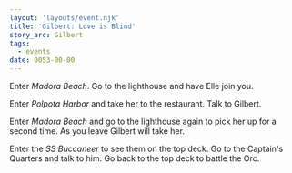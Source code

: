 ```yaml
---
layout: 'layouts/event.njk'
title: 'Gilbert: Love is Blind'
story_arc: Gilbert
tags:
  - events
date: 0053-00-00
---
```

Enter *Madora Beach*. Go to the lighthouse and have Elle join you.

Enter *Polpota Harbor* and take her to the restaurant. Talk to Gilbert.

Enter *Madora Beach* and go to the lighthouse again to pick her up for a second time. As you leave Gilbert will take her.

Enter the *SS Buccaneer* to see them on the top deck. Go to the Captain's Quarters and talk to him. Go back to the top deck to battle the Orc.